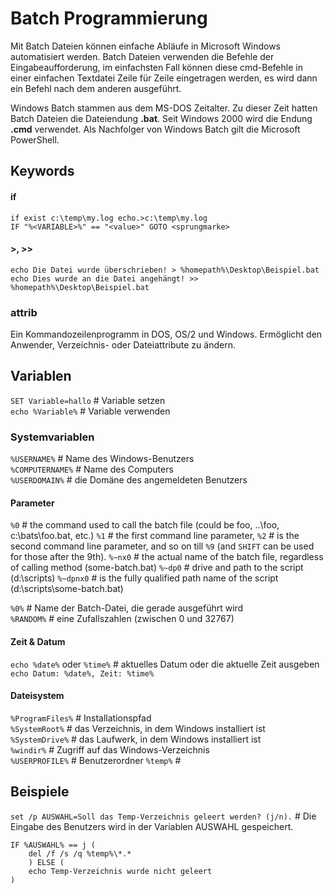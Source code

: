 Batch Programmierung
========================

Mit Batch Dateien können einfache Abläufe in Microsoft Windows automatisiert werden. Batch Dateien verwenden die Befehle der Eingabeaufforderung, im einfachsten Fall können diese cmd-Befehle in einer einfachen Textdatei Zeile für Zeile eingetragen werden, es wird dann ein Befehl nach dem anderen ausgeführt.

Windows Batch stammen aus dem MS-DOS Zeitalter. Zu dieser Zeit hatten Batch Dateien die Dateiendung **.bat**. Seit Windows 2000 wird die Endung **.cmd** verwendet. Als Nachfolger von Windows Batch gilt die Microsoft PowerShell.


Keywords
----------------

#### if

`if exist c:\temp\my.log echo.>c:\temp\my.log`  
`IF "%<VARIABLE>%" == "<value>" GOTO <sprungmarke>`

#### >, >>
`echo Die Datei wurde überschrieben! > %homepath%\Desktop\Beispiel.bat`  
`echo Dies wurde an die Datei angehängt! >> %homepath%\Desktop\Beispiel.bat`  

### attrib
Ein Kommandozeilenprogramm in DOS, OS/2 und Windows. Ermöglicht den Anwender, Verzeichnis- oder Dateiattribute zu ändern. 


Variablen
----------------

`SET Variable=hallo` # Variable setzen  
`echo %Variable%` # Variable verwenden  

### Systemvariablen

`%USERNAME%`        # Name des Windows-Benutzers  
`%COMPUTERNAME%`    # Name des Computers  
`%USERDOMAIN%`      # die Domäne des angemeldeten Benutzers  

#### Parameter

`%0`        # the command used to call the batch file (could be foo, ..\foo, c:\bats\foo.bat, etc.)
`%1`        # the first command line parameter,
`%2`        # is the second command line parameter, and so on till `%9` (and `SHIFT` can be used for those after the 9th).
`%~nx0`     # the actual name of the batch file, regardless of calling method (some-batch.bat)
`%~dp0`     # drive and path to the script (d:\scripts)
`%~dpnx0`   # is the fully qualified path name of the script (d:\scripts\some-batch.bat) 

`%0%`               # Name der Batch-Datei, die gerade ausgeführt wird  
`%RANDOM%`          # eine Zufallszahlen (zwischen 0 und 32767)

#### Zeit & Datum
`echo %date%` oder `%time%` # aktuelles Datum oder die aktuelle Zeit ausgeben  
`echo Datum: %date%, Zeit: %time%`  

#### Dateisystem
`%ProgramFiles%`    # Installationspfad  
`%SystemRoot%`      # das Verzeichnis, in dem Windows installiert ist  
`%SystemDrive%`     # das Laufwerk, in dem Windows installiert ist  
`%windir%`          # Zugriff auf das Windows-Verzeichnis  
`%USERPROFILE%`     # Benutzerordner
`%temp%`           #  


Beispiele
----------------

`set /p AUSWAHL=Soll das Temp-Verzeichnis geleert werden? (j/n).` # Die Eingabe des Benutzers wird in der Variablen AUSWAHL gespeichert.  

```batch
IF %AUSWAHL% == j (
    del /f /s /q %temp%\*.*
    ) ELSE (
    echo Temp-Verzeichnis wurde nicht geleert
)
```
